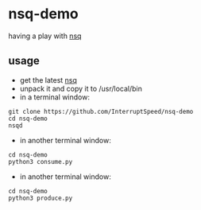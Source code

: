 # nsq-demo
having a play with [nsq](https://nsq.io)

## usage

+ get the latest [nsq](https://nsq.io/deployment/installing.html)
+ unpack it and copy it to /usr/local/bin
+ in a terminal window:

```
git clone https://github.com/InterruptSpeed/nsq-demo
cd nsq-demo
nsqd
```

+ in another terminal window:

```
cd nsq-demo
python3 consume.py
```

+ in another terminal window:

```
cd nsq-demo
python3 produce.py
```